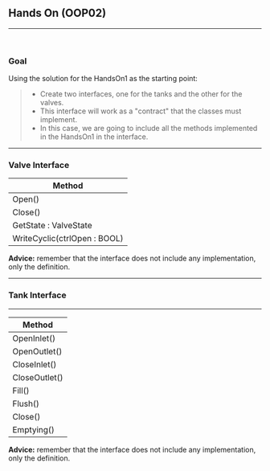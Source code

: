 ## Hands On (OOP02) 

----
<br>

### Goal

Using the solution for the HandsOn1 as the starting point: 


>* Create two interfaces, one for the tanks and the other for the valves. 
>* This interface will work as a "contract" that the classes must implement. 
>* In this case, we are going to include all the methods implemented in the HandsOn1 in the interface.



----
### Valve Interface

|Method|
   |-|
   |Open()|
   |Close()|
   |GetState : ValveState|
   |WriteCyclic(ctrlOpen : BOOL) |

**Advice:** remember that the interface does not include any implementation, only the definition.

----

### Tank Interface

----

|Method|
   |-|
   |OpenInlet()|
   |OpenOutlet()|
   |CloseInlet()|
   |CloseOutlet()|
   |Fill()|
   |Flush()|
   |Close()|
   |Emptying()|
   
**Advice:** remember that the interface does not include any implementation, only the definition.
